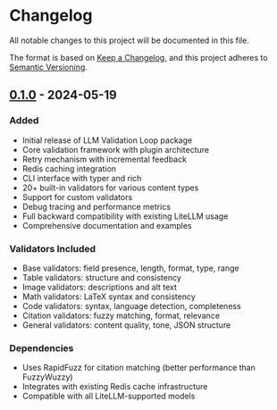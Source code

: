 # Changelog

All notable changes to this project will be documented in this file.

The format is based on [Keep a Changelog](https://keepachangelog.com/en/1.0.0/),
and this project adheres to [Semantic Versioning](https://semver.org/spec/v2.0.0.html).

## [0.1.0] - 2024-05-19

### Added
- Initial release of LLM Validation Loop package
- Core validation framework with plugin architecture
- Retry mechanism with incremental feedback
- Redis caching integration
- CLI interface with typer and rich
- 20+ built-in validators for various content types
- Support for custom validators
- Debug tracing and performance metrics
- Full backward compatibility with existing LiteLLM usage
- Comprehensive documentation and examples

### Validators Included
- Base validators: field presence, length, format, type, range
- Table validators: structure and consistency
- Image validators: descriptions and alt text
- Math validators: LaTeX syntax and consistency
- Code validators: syntax, language detection, completeness
- Citation validators: fuzzy matching, format, relevance
- General validators: content quality, tone, JSON structure

### Dependencies
- Uses RapidFuzz for citation matching (better performance than FuzzyWuzzy)
- Integrates with existing Redis cache infrastructure
- Compatible with all LiteLLM-supported models

[0.1.0]: https://github.com/VikParuchuri/marker/releases/tag/v0.1.0